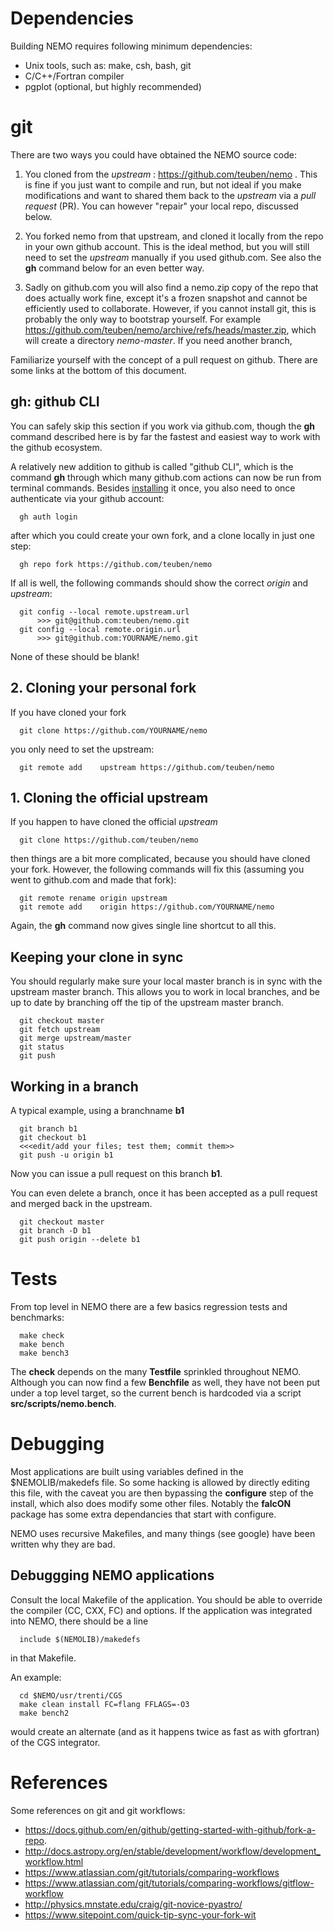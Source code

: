 # Dependencies

Building NEMO requires following minimum dependencies:

* Unix tools, such as: make, csh, bash, git
* C/C++/Fortran compiler
* pgplot (optional, but highly recommended)

# git

There are two ways you could have obtained the NEMO source code:

1. You cloned from the *upstream* : https://github.com/teuben/nemo . This is fine
if you just want to compile and run, but not ideal if you make modifications and
want to shared them back to the *upstream* via a *pull request* (PR). You
can however "repair" your local repo, discussed below.

2. You forked nemo from that upstream, and cloned it locally from the
repo in your own github account. This is the ideal method, but you
will still need to set the *upstream* manually if you used
github.com. See also the **gh** command below for an even better way.

3. Sadly on github.com you will also find a nemo.zip copy of the repo
that does actually work fine, except it's a frozen snapshot and cannot
be efficiently used to collaborate. However, if you cannot install git,
this is probably the only way to bootstrap yourself. For example
https://github.com/teuben/nemo/archive/refs/heads/master.zip, which
will create a directory *nemo-master*. If you need another branch,

Familiarize yourself with the concept of a pull request on github. There
are some links at the bottom of this document.



## gh:   github CLI

You can safely skip this section if you work via github.com, though the **gh** command
described here is by far the fastest and easiest way to work with the github ecosystem.

A relatively new addition to github is called "github CLI", which is the command
**gh** through which many github.com actions can now be run from terminal commands.
Besides [installing](https://cli.github.com/manual/installation)
it once, you also need to once authenticate via your github account:

      gh auth login

after which you could create your own fork, and a clone locally in just one step:

      gh repo fork https://github.com/teuben/nemo

If all is well, the following commands should show the correct *origin* and *upstream*:

      git config --local remote.upstream.url
          >>> git@github.com:teuben/nemo.git
      git config --local remote.origin.url
          >>> git@github.com:YOURNAME/nemo.git

None of these should be blank!

## 2. Cloning your personal fork

If you have cloned your fork

      git clone https://github.com/YOURNAME/nemo

you only need to set the upstream:

      git remote add    upstream https://github.com/teuben/nemo

## 1. Cloning the official upstream

If you happen to have cloned the official *upstream*

      git clone https://github.com/teuben/nemo

then things are a bit more complicated, because you should have cloned your
fork. However, the following commands will fix this
(assuming you went to github.com and made that fork):

      git remote rename origin upstream
      git remote add    origin https://github.com/YOURNAME/nemo

Again, the **gh** command now gives  single line shortcut to all this.

## Keeping your clone in sync

You should regularly make sure your local master branch
is in sync with the upstream master branch. This allows you
to work in local branches, and be up to date by branching off the
tip of the upstream master branch.

      git checkout master
      git fetch upstream
      git merge upstream/master
      git status
      git push

## Working in a branch

A typical example, using a branchname **b1**

      git branch b1
      git checkout b1
      <<<edit/add your files; test them; commit them>>
      git push -u origin b1

Now you can issue a pull request on this branch **b1**.

You can even delete a branch, once it has been accepted as a pull request and merged
back in the upstream.

      git checkout master
      git branch -D b1
      git push origin --delete b1

# Tests

From top level in NEMO there are a few basics regression tests and benchmarks:

      make check
      make bench
      make bench3

The **check** depends on the many **Testfile** sprinkled throughout NEMO.  Although
you can now find a few **Benchfile** as well, they have not been put under a top level
target, so the current bench is hardcoded via a script **src/scripts/nemo.bench**.

# Debugging

Most applications are built using variables defined in the $NEMOLIB/makedefs file. So
some hacking is allowed by directly editing this file, with the caveat you are then
bypassing the **configure** step of the install, which also does modify some other files.
Notably the **falcON** package has some extra dependancies that start with configure.

NEMO uses recursive Makefiles, and many things (see google) have been written why they
are bad.

## Debuggging NEMO applications

Consult the local Makefile of the application. You should be able to override the compiler (CC, CXX, FC)
and options. If the application was integrated into NEMO, there should be a line

      include $(NEMOLIB)/makedefs

in that Makefile.


An example:

      cd $NEMO/usr/trenti/CGS
      make clean install FC=flang FFLAGS=-O3
      make bench2

would create an alternate (and as it happens twice as fast as with gfortran) of the CGS integrator.


# References

Some references on git and git workflows:

* https://docs.github.com/en/github/getting-started-with-github/fork-a-repo.
* http://docs.astropy.org/en/stable/development/workflow/development_workflow.html
* https://www.atlassian.com/git/tutorials/comparing-workflows
* https://www.atlassian.com/git/tutorials/comparing-workflows/gitflow-workflow
* http://physics.mnstate.edu/craig/git-novice-pyastro/
* https://www.sitepoint.com/quick-tip-sync-your-fork-wit
